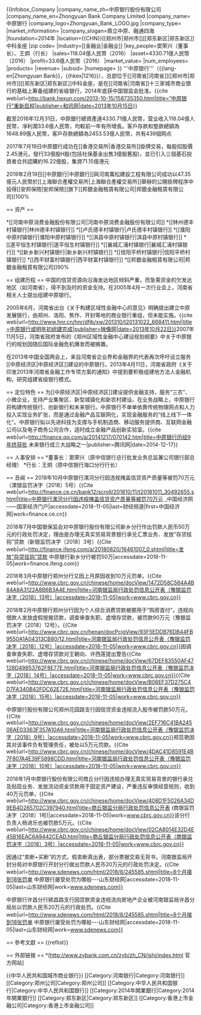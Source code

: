 {{Infobox_Company
|company_name_zh=中原银行股份有限公司
|company_name_en=Zhongyuan Bank Company Limited
|company_name=中原银行
|company_logo=Zhongyuan_Bank_LOGO.jpg
|company_type=
|market_information=
|company_slogan=鼎立中原、融通四海
|foundation=2014年
|location={{CHN}}[[郑州市|郑州市]][[郑东新区|郑东新区]]中科金座
|zip code=
|industry=[[金融业|金融业]]
|key_people=窦荣兴（董事长）、王炯（行长）
|sales=118.04億人民幣（2016）
|asset=4330.71億人民幣（2016）
|profit=33.6億人民幣（2016）
|market_value=
|num_employees=
|products=
|revenue=
|subsid=
|homepage=
}}
'''中原银行'''（{{lang-en|Zhongyuan Bank}}，{{hkex|1216}}），总部位于[[河南省|河南省]][[郑州市|郑州市]][[郑东新区|郑东新区]]中科金座，是在[[河南省|河南省]]十三家城市商业银行的基础上筹备组建的省级银行，2014年底获中国银监会批准。<ref name="zyyh">{{cite web|url=http://bank.hexun.com/2013-10-15/158735350.html|title=“中原银行”重新启程|publisher=和讯网|date=2013年10月15日}}</ref><ref name="zyyhcl"/>

截至2016年12月31日，中原銀行總資產達4330.71億人民幣，营业收入118.04億人民幣，凈利潤33.6億人民幣，均較前一年有所增長。客戶存款和墊款總額為1648.89億人民幣，客戶存款總額為2453.53億人民幣，共有439個网点

2017年7月19日中原銀行成功在[[香港交易所|香港交易所]]掛牌交易，每股招股價2.45港元，發行33億股H股(包括社保基金出售3億股舊股)，並已引入三個基石投資者合共認購約16.22億股，集資71.15億港元

2019年2月19日[[中原銀行|中原銀行]]與河南萬松建設工程有限公司成功以47.35億元人民幣於[[上海聯合產權交易所|上海聯合產權交易所]]舉辦的公開掛牌程序中投得[[安邦保險|安邦保險]]旗下[[邦銀金融租賃有限公司|邦銀金融租賃有限公司]]100%

== 资产 ==

*[[河南中原消费金融股份有限公司|河南中原消费金融股份有限公司]]
*[[林州德丰村镇银行|林州德丰村镇银行]]
*[[卢氏德丰村镇银行|卢氏德丰村镇银行]]
*[[濮阳中原村镇银行|濮阳中原村镇银行]]
*[[淇县中原村镇银行|淇县中原村镇银行]]
*[[遂平恒生村镇银行|遂平恒生村镇银行]]
*[[襄城汇浦村镇银行|襄城汇浦村镇银行]]
*[[新乡新兴村镇银行|新乡新兴村镇银行]]
*[[信阳平桥村镇银行|信阳平桥村镇银行]]
*[[西平财富村镇银行|西平财富村镇银行]]
*[[邦銀金融租賃有限公司|邦銀金融租賃有限公司]]90%


== 组建历程 ==
中国的信贷资源向沿海发达地区倾斜严重，而急需资金的欠发达地区（如河南省），得不到及时的资金支持。在2005年4月一次行业会上，河南省相关人士提出组建中原银行。<ref name="zyyh"/>

2005年6月，河南省出台《关于构建区域性金融中心的意见》明确提出建立中原发展银行，由郑州、洛阳、焦作、开封等地的商业银行重组，但未能实施。<ref name="yxzy">{{cite web|url=http://www.hnr.cn/hnr/dfjb/xw/201310/t20131022_668411.html|title=中原银行或明年初组建完成|publisher=映像网|date=2013年10月22日}}</ref>2007年11月5日，河南省政府发布的《郑州区域性金融中心建设规划纲要》中关于中原银行的规划因随后国际金融危机爆发而被搁置。<ref name="yxzy"/>

在2013年中国全国两会上，来自河南省企业界和金融界的代表再次呼吁设立服务[[中原经济区|中原经济区]]建设的中原银行。<ref name="zyyh"/>2013年4月11日，河南省政府《关于印发2013年河南省金融工作专项方案的通知》中提到要积极组建地方法人金融机构，研究组建省级银行模式。<ref name="zyyh"/>

== 定位特色 ==
为[[中原经济区|中原经济区]]建设提供金融支持，服务“三农”、小微企业，支持产业集聚区、新型城镇化和新农村建设。在业务战略上，中原银行将构建传统银行、创新银行和未来银行。中原银行不单单依靠传统物理网点和人力投入实现业务扩张，而是通过金融产品互联网化，实现金融服务的“线上线下一体化”。中原银行拟以先进科技为支撑与手机制造商、移动服务提供商、互联网金融公司以及电子商务公司合作，适时成立金融产品创新实验室。<ref name="zyyhcl">{{cite web|url=http://finance.qq.com/a/20141217/070142.htm|title=中原银行历经9年终获批 未来银行成三大战略之一|publisher=腾讯网|date=2014-12-17}}</ref>

== 人事安排 ==
*董事长：窦荣兴（原中信银行总行批发业务总监兼公司银行部总经理）
*行长：王炯（原中信银行海口分行行长）

== 丑闻 ==
2018年10月中原银行漯河分行因违规掩盖信贷资产质量等被罚70万元（漯银监罚决字〔2018〕5号）<ref>{{Cite web|url=http://finance.ce.cn/bank12/scroll/201810/11/t20181011_30492655.shtml|title=中原银行漯河分行因违规掩盖信贷资产质量等被罚70万元
_中国经济网——国家经济门户|accessdate=2018-11-05|last=财经频道|first=中国经济网|work=finance.ce.cn}}</ref>

2018年7月中国银保监会对中原银行股份有限公司新乡分行作出罚款人民币50万元的行政处罚决定，理由是办理无真实贸易背景银行承兑汇票业务、发放“存贷挂钩”贷款（新银监罚决字〔2018〕3号）<ref>{{Cite web|url=http://finance.ifeng.com/a/20180820/16461007_0.shtml|title=发放“存贷挂钩”贷款 中原银行新乡分行被罚50万|accessdate=2018-11-05|work=finance.ifeng.com}}</ref>

2018年3月中原银行郑州分行又因上月原因收到10万元罚单。<ref>{{Cite web|url=http://www.cbrc.gov.cn/chinese/home/docView/1472D58C584A4B84A8A3122A8B6B3A4E.html|title=河南银监局行政处罚信息公开表（豫银监罚决字〔2018〕13号）|accessdate=2018-11-05|work=www.cbrc.gov.cn}}</ref>

2018年2月中原银行郑州分行因为个人综合消费贷款被挪用于“购房首付”，违规向借款人发放虚假按揭贷款，调查审查失职、虚增存贷款，被罚款90万元（豫银监罚决字〔2018〕12号）。<ref>{{Cite web|url=http://www.cbrc.gov.cn/henan/docPcjgView/93F5EDDB76DB44FB9550A1A04313CB80/12.html|title=河南银监局行政处罚信息公开表（豫银监罚决字〔2018〕12号）|accessdate=2018-11-05|work=www.cbrc.gov.cn}}</ref>因调查审查失职、虚增存贷款对王朝向、许西莲提出警告<ref>{{Cite web|url=http://www.cbrc.gov.cn/chinese/home/docView/67DEF83550AF47128D49853762F8E77E.html|title=河南银监局行政处罚信息公开表（豫银监罚决字〔2018〕14号）|accessdate=2018-11-05|work=www.cbrc.gov.cn}}</ref><ref>{{Cite web|url=http://www.cbrc.gov.cn/chinese/home/docView/B06EF37D275C4D7FA340B42FDC62E72E.html|title=河南银监局行政处罚信息公开表（豫银监罚决字〔2018〕15号）|accessdate=2018-11-05|work=www.cbrc.gov.cn}}</ref> 

中原银行股份有限公司郑州花园路支行因信贷资金违规流入股市被罚款50万元，<ref>{{Cite web|url=http://www.cbrc.gov.cn/chinese/home/docView/2EF716C41BA24506AE03363F357A10A6.html|title=河南银监局行政处罚信息公开表（豫银监罚决字〔2018〕9号）|accessdate=2018-11-05|work=www.cbrc.gov.cn}}</ref>郑蕊艳因其对该事件负有管理责任，被处以5万元罚款。<ref>{{Cite web|url=http://www.cbrc.gov.cn/chinese/home/docView/4DAC41D8591E4B7F807A4E39F5898CDD.html|title=河南银监局行政处罚信息公开表（豫银监罚决字〔2018〕10号）|accessdate=2018-11-05|work=www.cbrc.gov.cn}}</ref>

2018年1月中原银行股份有限公司商丘分行因违规办理无真实贸易背景的银行承兑及贴现业务、发放流动资金贷款用于固定资产建设，严重违反审慎经营规则，收到40万元罚单，<ref>{{Cite web|url=http://www.cbrc.gov.cn/chinese/home/docView/408D1F5026A34D9EB4D265702C397940.html|title=商丘银监分局行政处罚信息公开表 (商银监罚决字〔2018〕1号)|accessdate=2018-11-05|work=www.cbrc.gov.cn}}</ref>该分行负责人杨进乐也被罚款5万元。<ref>{{Cite web|url=http://www.cbrc.gov.cn/chinese/home/docView/02CA8014E32D4E45B16EAC6A9442CEAD.html|title=商丘银监分局行政处罚信息公开表（商银监罚决字〔2018〕3号）|accessdate=2018-11-05|work=www.cbrc.gov.cn}}</ref>

因通过“卖断+买断”的方式，假卖断真出表，部分票据交易无背书，河南银监局开封分局对中原银行开封分行做出罚款人民币20万元的行政处罚决定。<ref>{{Cite web|url=http://www.sdenews.com/html/2018/8/245585.shtml|title=8个月接到18张罚单 中原银行屡受处罚为哪般---山东财经网|accessdate=2018-11-05|last=山东财经网|work=www.sdenews.com}}</ref>

中原银行许昌分行颍昌路支行因贷款资金违规流向房地产企业被河南银监局许昌分局处以罚款人民币20万元的行政处罚。<ref>{{Cite web|url=http://www.sdenews.com/html/2018/8/245585.shtml|title=8个月接到18张罚单 中原银行屡受处罚为哪般---山东财经网|accessdate=2018-11-05|last=山东财经网|work=www.sdenews.com}}</ref>

== 參考文獻 ==
{{reflist}}

== 外部链接 ==
*[http://www.zybank.com.cn/zyb/zh_CN/jshj/index.html 官方网站]

{{中华人民共和国城市商业银行}}
[[Category:河南银行|Category:河南银行]]
[[Category:郑州公司|Category:郑州公司]]
[[Category:中华人民共和国银行|Category:中华人民共和国银行]]
[[Category:2014年開業銀行|Category:2014年開業銀行]]
[[Category:郑东新区|Category:郑东新区]]
[[Category:香港上市金融公司|Category:香港上市金融公司]]